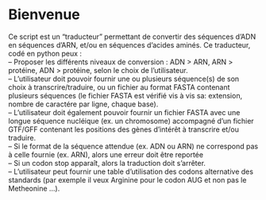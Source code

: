 # Bienvenue
Ce script est un “traducteur” permettant de convertir des séquences d’ADN en séquences
d’ARN, et/ou en séquences d’acides aminés. Ce traducteur,
codé en python peux :  
– Proposer les différents niveaux de conversion : ADN > ARN, ARN > protéine, ADN >
protéine, selon le choix de l’utilisateur.  
– L’utilisateur doit pouvoir fournir une ou plusieurs séquence(s) de son choix à
transcrire/traduire, ou un fichier au format FASTA contenant plusieurs séquences (le fichier FASTA est vérifié vis à vis sa: extension, nombre de caractére par ligne, chaque base).  
– L’utilisateur doit également pouvoir fournir un fichier FASTA avec une longue
séquence nucléique (ex. un chromosome) accompagné d’un fichier GTF/GFF
contenant les positions des gènes d’intérêt à transcrire et/ou traduire.  
– Si le format de la séquence attendue (ex. ADN ou ARN) ne correspond pas à celle
fournie (ex. ARN), alors une erreur doit être reportée  
– Si un codon stop apparaît, alors la traduction doit s’arrêter.  
– L’utilisateur peut fournir une table d’utilisation des codons alternative des standards
(par exemple il veux Arginine pour le codon AUG et non pas le Metheonine ...).
